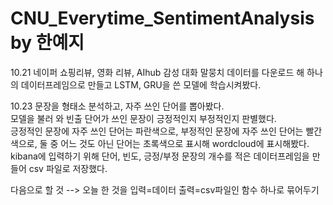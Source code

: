 # CNU_Everytime_SentimentAnalysis by 한예지

10.21 네이퍼 쇼핑리뷰, 영화 리뷰, AIhub 감성 대화 말뭉치 데이터를 다운로드 해 하나의 데이터프레임으로 만들고 LSTM, GRU을 쓴 모델에 학습시켜봤다.  

10.23 문장을 형태소 분석하고, 자주 쓰인 단어를 뽑아봤다.  
모델을 불러 와 빈출 단어가 쓰인 문장이 긍정적인지 부정적인지 판별했다.  
긍정적인 문장에 자주 쓰인 단어는 파란색으로, 부정적인 문장에 자주 쓰인 단어는 빨간색으로, 둘 중 어느 것도 아닌 단어는 초록색으로 표시해 wordcloud에 표시해봤다.  
kibana에 입력하기 위해 단어, 빈도, 긍정/부정 문장의 개수를 적은 데이터프레임을 만들어 csv 파일로 저장했다.  

다음으로 할 것 --> 오늘 한 것을 입력=데이터 출력=csv파일인 함수 하나로 묶어두기